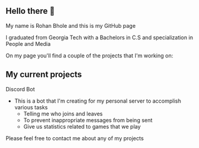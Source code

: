 ## Hello there 👋

My name is Rohan Bhole and this is my GitHub page

I graduated from Georgia Tech with a Bachelors in C.S and specialization in People and Media

On my page you'll find a couple of the projects that I'm working on:

## My current projects
Discord Bot
- This is a bot that I'm creating for my personal server to accomplish various tasks
    - Telling me who joins and leaves
    - To prevent inappropriate messages from being sent
    - Give us statistics related to games that we play

Please feel free to contact me about any of my projects
<!--
**CaydeXI/CaydeXI** is a ✨ _special_ ✨ repository because its `README.md` (this file) appears on your GitHub profile.

Here are some ideas to get you started:

- 🔭 I’m currently working on ...
- 🌱 I’m currently learning ...
- 👯 I’m looking to collaborate on ...
- 🤔 I’m looking for help with ...
- 💬 Ask me about ...
- 📫 How to reach me: ...
- 😄 Pronouns: ...
- ⚡ Fun fact: ...
-->
